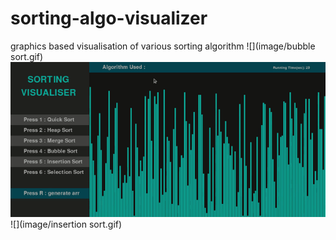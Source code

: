 # sorting-algo-visualizer
graphics based visualisation of various sorting algorithm
![](image/bubble sort.gif)
![](image/heapsort.gif)
![](image/insertion sort.gif)
